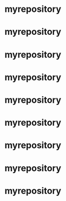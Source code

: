# myrepository
# myrepository
# myrepository
# myrepository
# myrepository
# myrepository
# myrepository
# myrepository
# myrepository
